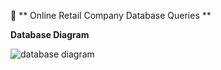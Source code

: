 🎥 ** Online Retail Company Database Queries **


**Database Diagram**

![database diagram](https://github.com/user-attachments/assets/2ee8d91b-8a07-463a-9331-38f9415710e0)



